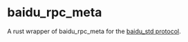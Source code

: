 # baidu_rpc_meta

A rust wrapper of baidu_rpc_meta for the [baidu_std protocol](https://github.com/apache/brpc/blob/master/docs/cn/baidu_std.md).
